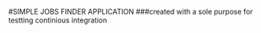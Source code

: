 #SIMPLE JOBS FINDER APPLICATION
###created with a sole purpose for  testting continious integration



